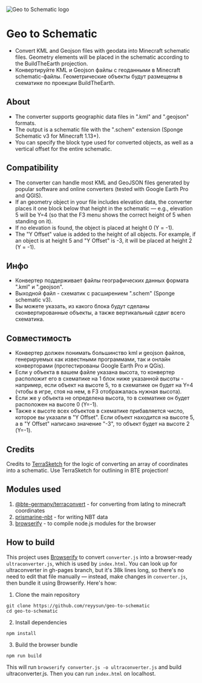 ![Geo to Schematic logo](https://github.com/reyysun/geo-to-schematic/blob/main/images/btestylelogo.png "BTE Schematic Converter logo")
# Geo to Schematic
* Сonvert KML and Geojson files with geodata into Minecraft schematic files. Geometry elements will be placed in the schematic according to the BuildTheEarth projection.
* Конвертируйте KML и Geojson файлы с геоданными в Minecraft schematic-файлы. Геометрические объекты будут размещены в схематике по проекции BuildTheEarth.
## About
* The converter supports geographic data files in ".kml" and ".geojson" formats.
* The output is a schematic file with the ".schem" extension (Sponge Schematic v3 for Minecraft 1.13+).
* You can specify the block type used for converted objects, as well as a vertical offset for the entire schematic.
## Compatibility
* The converter can handle most KML and GeoJSON files generated by popular software and online converters (tested with Google Earth Pro and QGIS).
* If an geometry object in your file includes elevation data, the converter places it one block below that height in the schematic — e.g., elevation 5 will be Y=4 (so that the F3 menu shows the correct height of 5 when standing on it).
* If no elevation is found, the object is placed at height 0 (Y = -1).
* The "Y Offset" value is added to the height of all objects. For example, if an object is at height 5 and "Y Offset" is -3, it will be placed at height 2 (Y = -1).
## Инфо
* Конвертер поддерживает файлы географических данных формата ".kml" и ".geojson".
* Выходной файл - схематик с расширением ".schem" (Sponge schematic v3).
* Вы можете указать, из какого блока будут сделаны сконвертированные объекты, а также вертикальный сдвиг всего схематика.
## Совместимость
* Конвертер должен понимать большинство kml и geojson файлов, генерируемых как известными программами, так и онлайн конверторами (протестированы Google Earth Pro и QGis).
* Если у объекта в вашем файле указана высота, то конвертер расположит его в схематике на 1 блок ниже указанной высоты - например, если объект на высоте 5, то в схематике он будет на Y=4 (чтобы в игре, стоя на нем, в F3 отображалась нужная высота).
* Если же у объекта не определена высота, то в схематике он будет расположен на высоте 0 (Y=-1).
* Также к высоте всех объектов в схематике прибавляется число, которое вы указали в "Y Offset". Если объект находится на высоте 5, а в "Y Offset" написано значение "-3", то объект будет на высоте 2 (Y=-1).
## Credits
Credits to [TerraSketch](https://github.com/Codestian/TerraSketch) for the logic of converting an array of coordinates into a schematic. Use TerraSketch for outlining in BTE projection!
## Modules used
1. [@bte-germany/terraconvert](https://github.com/Nachwahl/terraconvert) - for converting from latlng to minecraft coordinates
2. [prismarine-nbt](https://github.com/PrismarineJS/prismarine-nbt) - for writing NBT data
3. [browserify](https://browserify.org/) - to compile node.js modules for the browser
## How to build
This project uses [Browserify](https://browserify.org/) to convert `converter.js` into a browser-ready `ultraconverter.js`, which is used by `index.html`. You can look up for ultraconverter in gh-pages branch, but it's 38k lines long, so there's no need to edit that file manually — instead, make changes in `converter.js`, then bundle it using Browserify. Here's how:
1. Clone the main repository
```
git clone https://github.com/reyysun/geo-to-schematic
cd geo-to-schematic
```
2. Install dependencies
```
npm install
```
3. Build the browser bundle
```
npm run build
```
This will run `browserify converter.js -o ultraconverter.js` and build ultraconverter.js.
Then you can run `index.html` on localhost.